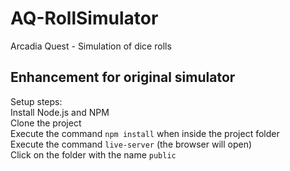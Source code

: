 # AQ-RollSimulator
Arcadia Quest - Simulation of dice rolls

Enhancement for original simulator
------
Setup steps:  
Install Node.js and NPM  
Clone the project  
Execute the command ```npm install``` when inside the project folder  
Execute the command ```live-server``` (the browser will open)   
Click on the folder with the name ```public```   
